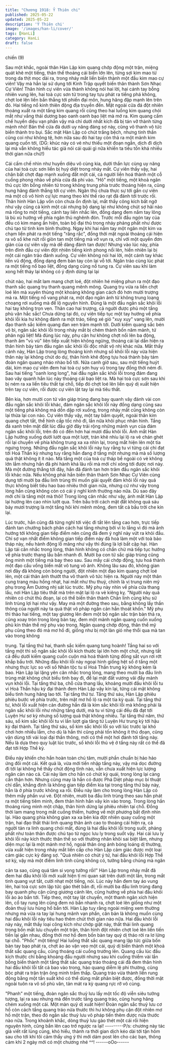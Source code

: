 ```yaml
---
title: "Chương 1918: Ỷ Thiên chi"
published: 2025-05-22
updated: 2025-05-22
description: 'Ỷ Thiên chi'
image: '/images/han-li/cover/'
tags: [HanLi]
category: HanLi
draft: false
---
```


chiến (9)

Sau một khắc, ngoài thân Hàn Lập kim quang chớp động một
trận, miệng quát khẽ một tiếng, thân thể thoáng cái biến lớn lên,
từng sợi kim mao từ trong da thịt mọc dài ra, trong nháy mắt liền
biến thành một đầu kim mao cự viên!
Vậy mà hắn lại sử dụng tới Kinh Trập quyết biến thân thành Sơn
Nhạc Cự Viên!
Thân hình cự viên vừa thành không nói hai lời, hai cánh tay bỗng
nhiên vung lên, hai toà cực sơn từ trong tay tựu phát ra tiếng phá
không, chợt loé lên liền bắn thẳng tới phiến đại môn, hung hăng
đập mạnh lên trên đó.
Hai tiếng nổ kinh thiên động địa truyền đến.
Mặt ngoài cửa đá đột nhiên thoáng xuất ra một tầng kim quang rồi
cũng theo hai luồng kim quang chói mắt như vầng thái dương bạo
oanh oanh bạo liệt mà mở ra.
Kim quang cấm chế huyền diệu vạn phần vậy mà chỉ dưới nhất
kích đã bị tán vỡ thành từng mảnh nhỏ!
Bản thể cửa đá dưới uy năng đáng sợ này, cũng vô thanh vô tức
biến thành tro bụi.
Sắc mặt Hàn Lập có chút trắng bệch, nhưng tinh thần cũng coi
như không tệ, hơn nữa sau đó hai tay còn thả ra một mảnh kim
quang cuốn tới, (DG: khúc này có vẻ như thiếu một đoạn ngắn,
dịch đi dịch lại mà vẫn không hiểu tác giả nói cái quái gì nữa
khiến ta tiêu tốn khá nhiều thời gian nữa chứ!)

Cái cấm chế nhìn như huyền diệu vô cùng kia, dưới thần lực cùng
uy năng của hai toà cực sơn liền bị huỷ diệt trong nháy mắt.
Cự viên thấy vậy, hai chân bất chợt đạp mạnh xuống đất một cái,
cả người liền hoá thành một cỗ cuồng phong nhào về phía cửa đá
phi vào.
"Hô" một tiếng, một khoả ngân thủ cực lớn bỗng nhiên từ trong
không trung phía trước thoáng hiện ra, cũng hung hăng đánh
thẳng tới cự viên.
Ngân thủ chưa thực sự tới gần cự viên mà một cỗ vô hình cự lực
mang theo khí thế rào rạt đã đánh tới trước rồi.
Thân hình Hàn Lập vốn còn chưa ổn định lại, mắt thấy công kích
bất ngờ như vậy cũng cả kinh một cái nhưng bộ dạng lại như
không chút sợ hãi nào mà rống to một tiếng, cánh tay liền nhấc
lên, đồng dạng đem nắm tay lông lá bù xù hướng về phía ngân
thủ nghênh đón.
Trước mỗi đầu ngón tay của đều có kim mang ẩn hiện, toàn bộ
đại thủ trong nháy phảng phất như được chú tạo từ tinh kim bình
thường.
Ngay khi hai nắm tay một ngân một kim va chạm liền phát ra một
tiếng "răng rắc", đồng thời mặt ngoài thoáng cái hiện ra vô số khe
nứt rồi giòn tan một tiếng mà vỡ vụn ra, chỉ với một quyền đơn
giản của cự viên vậy mà dễ dàng đánh tan được!
Nhưng vào lúc này, phía trên đỉnh đầu cự viên đột nhiên tiếng
kình phong nổi lên, hiển nhiên lại bị một cái ngân trảo đánh
xuống.
Cự viên không nói hai lời, một cánh tay khác liền vũ động, đồng
dạng đem bàn tay còn lại vỗ tới.
Ngân trảo cùng lúc phát ra một tiếng nổ bạo liệt, đồng dạng cũng
nổ tung ra.
Cự viên sau khi làm xong hết thảy lại không có ý định dừng tại lại

chút nào, hai mắt lam mang chợt loé, đột nhiên hé miệng phun ra
một đạo thanh sắc quang trụ thanh quang mênh mông.
Quang trụ vừa ra liền chợt loé lên mà xuyên thủng một khoảng
không gian cách đó hơn mười trượng mà ra.
Một tiếng nổ vang phát ra, một đạo ngân ảnh từ không trung
loạng choạng rơi xuống mà để lộ nguyên hình.
Đúng là một đầu ngân sắc khôi lỗi hai tay không trọn vẹn.
Thân cao hai trượng, cả người được phủ một tầng phù văn hắc
sắc!
Chưa dừng tại đó, cự viên tiếp tục một tay hướng về phía khôi lỗi
kia hư không đánh ra một trảo, tiếng xé gió "xuy xuy" vang lên,
mười đạo thanh sắc kiếm quang đan xen trảm mạnh tới.
Dưới kiếm quang sắc bén vô bì, ngân sắc khôi lỗi trong nháy mắt
bị chém thành bốn năm mảnh, tứ phân ngũ liệt!
Mà đúng lúc này, phụ cận hư không chợt nổi lên ba động, thanh
âm "vù vù" liên tiếp xuất hiện không ngừng, thoáng cái lại dần
hiện ra thân hình bảy tám đầu ngân sắc khôi lỗi độc nhất vô nhị
khác nữa.
Mắt thấy cảnh này, Hàn Lập trong lòng thoáng kinh nhưng số khôi
lỗi này vừa hiện thân này lại không chút do dự, thân hình khẽ
động tựu hoá thành bảy tám đoàn ngân quang nháo nhào bổ tới.
Nửa canh giờ sau, sau một tiếng huýt dài, kim mao cự viên đem
hai toà cự sơn huy vũ trong tay đồng thời ném đi.
Sau hai tiếng "oanh long long", hai đầu ngân sắc khôi lỗi trong
đám đang bao vây quanh hắn lúc này thoáng cái bạo liệt ra.
Mà hai toà cực sơn sau khi bị ném ra xa liền tiêu thất tại chỗ, tiếp
đó chợt loé lên liền quỷ dị xuất hiện trên tay cự viên, rồi được cự
viên lật tay lại mà tiêu thất.

Bên kia, hơn mười con tử văn giáp trùng đang bay quanh vây
đánh vài con đầu ngân sắc khôi lỗi khác, đám ngân sắc khôi lỗi
này đồng dạng cũng sau một tiếng phá không mà dồn dập rơi
xuống, trong nháy mắt cũng không còn lại thừa lại con nào.
Cự viên thấy vậy, một tay bấm quyết, ngoài thân kim quang chợt
tắt, thể hình cấp tốc nhỏ đi, lần nữa khôi phục nhân hình.
Tầng đá xanh trên mặt đất lúc đầu giờ đây trải rộng những mảnh
vụn của đám ngân sắc khôi lỗi, trên đó có đến hơn hai mươi đầu
khôi lỗi.
Ánh mắt Hàn Lập hướng xuống dưới lướt qua một lượt, trán khẽ
nhíu lại lộ ra vẻ chán ghét rồi lại chuyển về phía không trung xa
xa nhìn lại, trong mắt hiện lên một tia ngưng trọng.
Những đầu ngân sắc khôi lỗi này tuy rằng tu vi từng cái chỉ đạt tới
Hoá Thần kỳ nhưng tuy rằng hắn đang ở tầng một nhưng mà mà
số lượng quả thật không ít ít nào.
Mà tầng một của toà cự tháp bề ngoài có vẻ không lớn lắm nhưng
hắn đã phi hành khá lâu rồi mà mới chỉ xông tới được nơi này.
Mà một đường thẳng tới đây, hắn đã đánh tan hơn trăm đầu ngân
sắc khôi lỗi khác nữa.
Nếu không phải hắn biến thân thành Sơn Nhạc Cự Viên cùng
dụng tới mười ba đầu linh trùng thì muốn giải quyết đám khôi lỗi
này quả thực không biết tiêu hao bao nhiêu thời gian nữa, nhưng
cứ như vậy trong lòng hắn cũng không còn có cái ý nghĩ kinh
thường nào nữa.
Dù sao đây mới chỉ là tầng một mà thôi!
Trong lòng cân nhắc như vậy, ánh mắt Hàn Lập lại hướng lên cao
nhìn lướt qua.
Trên bầu trời cách mặt đất không quá sáu bảy mươi trượng là
một tầng hôi khí mênh mông, đem tất cả bầu trời che kín lại.

Lúc trước, hắn cũng đã từng nghĩ tới việc đi tắt lên tầng cao hơn,
trực tiếp đánh tan chướng bách phân cách hai tầng nhưng bởi vì
lo lắng vì đó mà ảnh hướng tới không gian tiếp điểm nên cũng đã
đem ý nghĩ này vứt ra khỏi đầu.
Chỉ sợ vạn nhất điểm không gian tiếp điểm này đã hoà làm một
với toà bảo tháp này, nếu hành động lỗ mãng như vậy thì đúng là
lợi bất cập hại.
Hàn Lập tái cân nhắc trong lòng, thân hình không có chần chừ mà
tiếp tục hướng về phía trước thang lầu bắn nhanh đi.
Mười ba con tử sắc giáp trùng cũng ông minh một tiếng mà bay
theo sau.
Sau mấy cái chớp động, tựu hoá thành một đạo cầu vồng biến
mất vô tung vô ảnh.
Không lâu sau đó, không gian nơi đây đã không còn bóng người,
đột nhiên một đạo kim quang chợt loé lên, một cái thân ảnh thướt
tha vô thanh vô tức hiện ra.
Người này một thân cung trang màu hồng nhạt, hai mắt như thu
thuỷ, chính là vị trung niên mỹ phụ trong Âm Dương nhị sát lúc
trước.
Mỹ phụ này nhìn về phía cửa thang lầu, nơi Hàn Lập tiêu thất mà
trên mặt lại lộ ra vẻ kiêng kỵ.
"Người này quả nhiên có chút thủ đoạn, lại có thể biến thân thành
Chân linh cùng khu sử linh trùng lợi hại như vậy. May mà một
đường theo sau, bằng không lấy thần thông của người này ta quả
thật vô pháp ngăn cản hắn thoát khốn."
Mỹ phụ thì thào hai tiếng, một tay giương lên đem một bộ ngân
sắc trận bàn thả ra, cũng xoay tròn trong lòng bàn tay, đem một
mảnh ngân quang cuốn xuống phủ kín thân thể mỹ phụ vào trong.
Ngân quang chớp động, thân thể mỹ phụ cũng theo đó mà mơ hồ
đi, giống như bị một làn gió nhẹ thổi qua mà tan vào trong không

trung.
Tại tầng thứ hai, thanh sắc kiếm quang tung hoành!
Tầng hai so với tầng một thì số ngân sắc khôi lỗi kích thước lại
lớn hơn một chút, nhưng tất cả đều dưới kiếm quang cuồn cuộn
mà hoá thành từng đống sắt vụn rơi rớt khắp bầu trời.
Những đầu khôi lỗi này ngoại hình giống hệt số ở tầng một nhưng
thực lực so với số Nhân tộc tu sĩ Hoá Thần trung kỳ không kém là
bao.
Hàn Lập lại lặng yên cân nhắc trong lòng, mang theo mười ba
đầu linh trùng mặt không chút biểu tình bay đi, để lại mặt đất
vương vãi đầy mảnh vụn khôi lỗi.
Tại tầng thứ ba, chỗ cửa thang lầu, khoảng mười đầu khôi lỗi tu vi
Hoá Thần hậu kỳ đại thành đem Hàn Lập vây kín lại, từng cái mặt
không biểu tình hung hăng lao tới.
Tại tầng thứ tư.
Tầng thứ sáu, Hàn Lập phiêu phiêu bước về phía trước, trên mặt
mơ hồ lộ ra một tia kỳ quái.
Tại tầng thứ tư, khôi lỗi xuất hiện cản đường hắn đã là kim sắc
khôi lỗi mà không phải là ngân sắc khôi lỗi như những tầng dưới,
mà tu vi từng cái đều đã đạt tới Luyện Hư sơ kỳ nhưng số lượng
quả thật không nhiều.
Tại tầng thứ năm, thứ sáu, số kim sắc khôi lỗi tu vi lần lượt gia
tăng từ Luyện Hư trung kỳ tới hậu kỳ đại thành.
Tại tầng thứ sáu, số kim sắc khôi lỗi so với lúc trước lại khó chơi
hơn nhiều lắm, cho dù là hắn thì cũng phải tốn không ít thủ đoạn,
cũng vận dùng tới vài loại đại thần thông, mới có thể một hơi
đánh tới tầng này.
Nếu là dựa theo quy luật lúc trước, số khôi lỗi thủ vệ ở tầng này
rất có thể đã đạt tới Hợp Thể kỳ.

Điều này khiến cho hắn hoàn toàn chú tâm, mười phần chuẩn bị
hảo hảo ứng đối một cái.
Kết quả là, vừa mới tiến nhập tầng này, vậy mà dọc đường đi tới
lại không hề thấy chút động tĩnh nào, vẫn chưa xuất hiện lực
lượng ngăn cản nào cả.
Cái này làm cho hắn có chút kỳ quái, trong lòng lại càng cẩn thận
hơn.
Nhưng cũng may là hắn có được Phá Diệt pháp mục bí thuật chỉ
dẫn, khẳng định là không gian tiếp điểm kia tại trong tầng thứ bảy
này, hẳn là ở phía trước không xa rồi.
Điều này làm cho trong lòng Hàn Lập có thêm mấy phần vui vẻ.
Đột nhiên, mười ba đầu linh trùng theo sau hắn phát ra một tiếng
tiêm minh, đem thân hình hắn vây kín vào trong.
Trong lòng hắn thoáng rùng mình một chập, thân hình dừng lại
phiêu nhiên tại chỗ.
Đồng thời lam mang trong mắt cuồng thiểm, hướng về một
phương bất định nhìn lại.
Hào quang phía không gian xa xa bên kia đột nhiên quay cuồng
một trận, hai đạo thất thải linh quang thân ảnh cao to thoáng cái
hiện ra, cả người tản ra linh quang chói mắt, đúng là hai đầu khôi
lỗi trong suốt, phảng phất như toàn thân được chú tạo từ ngọc
lưu ly trong suốt vậy.
Hai cái lưu ly khôi lỗi này kích thước thân thể so với thường nhân
khôi sai biệt lắm, nhưng diện mục lại là một mảnh mơ hồ, ngoài
thân óng ánh bóng loáng dị thường, vừa xuất hiện trong nháy mắt
liền cấp cho Hàn Lập cảm giác được một loại cảm giác cực kỳ
đáng sợ.
"Quả nhiên có chút ý tứ, hai đầu khôi lỗi Hợp Thể sơ kỳ, vậy mà
một điểm linh tính cũng không có, tưởng bằng chúng mà ngăn

cản ta sao, cũng quá tâm si vọng tưởng rồi!"
Hàn Lập trong nháy mắt đã đem hai đầu khôi lỗi mới xuất hiện tỉ
mỉ quan sát trên dưới một lần, trong mắt tinh quang vụt tắt, cười
nhạt một tiếng, nói.
Lúc này hắn đem tay áo vung lên, hai toà cực sơn lập tức gào
thét bắn đi, rồi mười ba đầu linh trùng đang bay quanh phụ cận
cũng giương cánh lên, cũng hướng về phía hai đầu khôi lỗi ào ào
bắn tới.
Tiếp theo, một tay lật chuyển, một thanh ngân xích hiện lên, cổ
tay rung lên cũng đem nó bắn nhanh ra, chợt loé lên giống như
một đoàn thuỷ lưu hùng hổ bắn tới.
Hàn Lập tuy rằng ngoài miệng xem thường nhưng mà vừa ra tay
lại hung mãnh vạn phần, căn bản là không muốn cùng hai đầu
khôi lỗi này tiêu hao thêm chút thời gian nào nữa.
Hai đầu khôi lỗi này này, mắt thấy loại công kích như chớp giật
này, thất thải linh quang trong bốn mắt lưu chuyển một trận, thân
hình đột nhiên chợt loé lên liền tiến tiến lại gần nhau, đồng thời
mơ hồ đem bốn bàn tay quỷ dị tháo rời ra lơ lửng tại chỗ.
"Phốc" một tiếng!
Hai luồng thất sắc quang mang lập tức giữa bốn bàn tay bạo phát
ra, chợt ào ào vặn vẹo một cái, quỷ dị biến thành một khoả thất
sắc quang cầu, cũng thoáng cái cuồng trướng lên.
Quang cầu lúc đầu kích thước chỉ bằng khoảng đầu người nhưng
sau khi cuồng thiểm vài lần bỗng biến thành một tầng thất sắc
quang tráo thoáng cái đã đem thân hình hai đầu khôi lỗi tất cả bao
vào trong, hào quang diễm lệ phi thường, cũng bộc phát ra trận
trận ông minh trầm thấp.
Quang tráo vừa thành liền rung động bằng một tần suất khó có
thể dùng mắt phân biệt được, đồng thời mặt ngoài tuôn ra vô số
phù văn, tản mát ra kỳ quang rực rỡ vô cùng.

"Phanh" một tiếng, đoàn ngân sắc thuỷ lưu lấy một tốc độ viễn
siêu tưởng tượng, lại ra sau nhưng mà đến trước tầng quang
tráo, cũng hung hăng chém xuống một cái.
Một màn quỷ dị xuất hiện!
Đoàn ngân sắc thuỷ lưu cơ hồ còn cách tầng quang tráo nửa
thước thì hư không phụ cận đột nhiên mơ hồ một trận, theo đó
ngân sắc thuỷ lưu vô pháp tiến thêm được nửa thước nào nữa.
Trong khoảnh khắc, dòng thuỷ lưu gào thét một cái rồi hiện
nguyên hình, cũng bắn lên cao trở ngược ra lại!
---------P/s: chương này tác giả viết rất lủng củng, khó hiểu, thành ra thời
gian dịch kéo dài tới tận hôm sau cho tới khi tôi cảm thấy ưng ý
thì mới dám post lên cho các bạn, thông cảm khi 2 ngày mới có
một chương nhé ^^!
------oOo------
